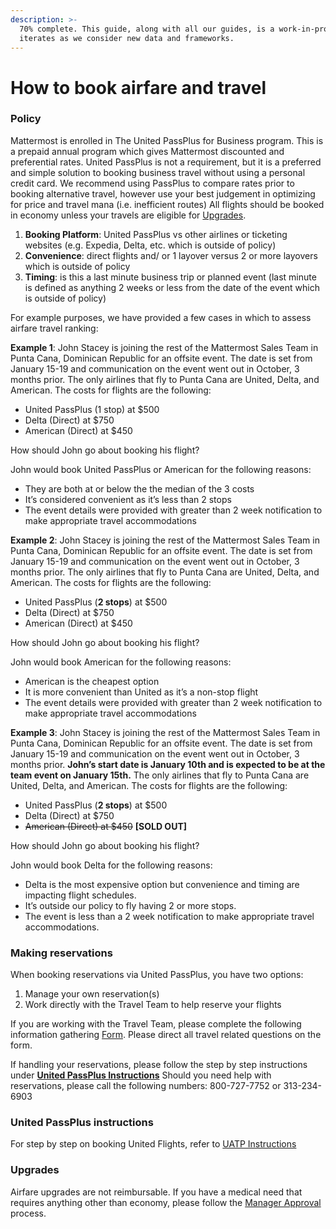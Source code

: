 ```yaml
---
description: >-
  70% complete. This guide, along with all our guides, is a work-in-progress and
  iterates as we consider new data and frameworks.
---
```


# How to book airfare and travel

### Policy

Mattermost is enrolled in The United PassPlus for Business program. This is a prepaid annual program which gives Mattermost discounted and preferential rates. United PassPlus is not a requirement, but it is a preferred and simple solution to booking business travel without using a personal credit card. We recommend using PassPlus to compare rates prior to booking alternative travel, however use your best judgement in optimizing for price and travel mana \(i.e. inefficient routes\) All flights should be booked in economy unless your travels are eligible for [Upgrades](https://handbook.mattermost.com/education/how-to-guides-for-staff/how-to-spend-company-money/airfare-and-traveling#upgrades). 

1. **Booking Platform**: United PassPlus vs other airlines or ticketing websites \(e.g. Expedia, Delta, etc. which is outside of policy\)
2. **Convenience**: direct flights and/ or 1 layover versus 2 or more layovers which is outside of policy
3. **Timing**: is this a last minute business trip or planned event \(last minute is defined as anything 2 weeks or less from the date of the event which is outside of policy\)

For example purposes, we have provided a few cases in which to assess airfare travel ranking:

**Example 1**: John Stacey is joining the rest of the Mattermost Sales Team in Punta Cana, Dominican Republic for an offsite event. The date is set from January 15-19 and communication on the event went out in October, 3 months prior. The only airlines that fly to Punta Cana are United, Delta, and American. The costs for flights are the following:

* United PassPlus \(1 stop\) at $500
* Delta \(Direct\) at $750 
* American \(Direct\) at $450

How should John go about booking his flight?

John would book United PassPlus or American for the following reasons:

* They are both at or below the the median of the 3 costs
* It’s considered convenient as it’s less than 2 stops
* The event details were provided with greater than 2 week notification to make appropriate travel accommodations

**Example 2**: John Stacey is joining the rest of the Mattermost Sales Team in Punta Cana, Dominican Republic for an offsite event. The date is set from January 15-19 and communication on the event went out in October, 3 months prior. The only airlines that fly to Punta Cana are United, Delta, and American. The costs for flights are the following:

* United PassPlus \(**2 stops**\) at $500
* Delta \(Direct\) at $750
* American \(Direct\) at $450

How should John go about booking his flight?

John would book American for the following reasons:

* American is the cheapest option
* It is more convenient than United as it’s a non-stop flight
* The event details were provided with greater than 2 week notification to make appropriate travel accommodations

**Example 3**: John Stacey is joining the rest of the Mattermost Sales Team in Punta Cana, Dominican Republic for an offsite event. The date is set from January 15-19 and communication on the event went out in October, 3 months prior. **John’s start date is January 10th and is expected to be at the team event on January 15th.** The only airlines that fly to Punta Cana are United, Delta, and American. The costs for flights are the following:

* United PassPlus \(**2 stops**\) at $500
* Delta \(Direct\) at $750 
* ~~American \(Direct\) at $450~~ **\[SOLD OUT\]**

How should John go about booking his flight?

John would book Delta for the following reasons:

* Delta is the most expensive option but convenience and timing are impacting flight schedules.
* It’s outside our policy to fly having 2 or more stops.
* The event is less than a 2 week notification to make appropriate travel accommodations.

### Making reservations

When booking reservations via United PassPlus, you have two options:

1. Manage your own reservation\(s\)
2. Work directly with the Travel Team to help reserve your flights

If you are working with the Travel Team, please complete the following information gathering [Form](https://docs.google.com/forms/d/10gGN9sj85HGp7PYoB-QHREEs7X0aF6rKYl7KxLFACO8/viewform?edit_requested=true). Please direct all travel related questions on the form.

If handling your reservations, please follow the step by step instructions under [**United PassPlus Instructions**](https://handbook.mattermost.com/education/how-to-guides-for-staff/how-to-spend-company-money/airfare-and-traveling#united-passplus-instructions) Should you need help with reservations, please call the following numbers: 800-727-7752 or 313-234-6903

### United PassPlus instructions

For step by step on booking United Flights, refer to [UATP Instructions](https://docs.google.com/document/d/13rzgOBPWDo8nRq5AfEUF2GTPiA1wsY6jZYFNQKvxQSk/edit?usp=sharing) 

### Upgrades

Airfare upgrades are not reimbursable. If you have a medical need that requires anything other than economy, please follow the [Manager Approval](https://handbook.mattermost.com/education/how-to-guides-for-staff/how-to-spend-company-money#manager-approval) process.  


